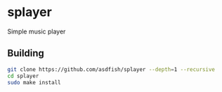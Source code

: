 # splayer
Simple music player

## Building
~~~bash
git clone https://github.com/asdfish/splayer --depth=1 --recursive
cd splayer
sudo make install
~~~
